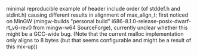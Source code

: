 minimal reproducible example of header include order (of stddef.h and stdint.h) causing different results in alignment of max_align_t;
first noticed on MinGW (mingw-builds "personal build" i686-8.1.0-release-posix-dwarf-rt_v6-rev0 from mingw-w64 SourceForge), currently unclear whether this might be a GCC-wide bug.
(Note that the current malloc implementation only aligns to 8 bytes (but that seems configurable and might be a result of this mix-up))